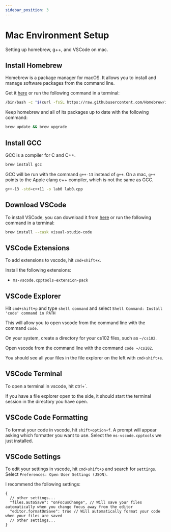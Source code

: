 ```yaml
---
sidebar_position: 3
---
```


# Mac Environment Setup

Setting up homebrew, g++, and VSCode on mac.

## Install Homebrew

Homebrew is a package manager for macOS. It allows you to install and manage software packages from the command line.

Get it [here](https://brew.sh/) or run the following command in a terminal:

```bash
/bin/bash -c "$(curl -fsSL https://raw.githubusercontent.com/Homebrew/install/HEAD/install.sh)"
```

Keep homebrew and all of its packages up to date with the following command:

```bash
brew update && brew upgrade
```

## Install GCC

GCC is a compiler for C and C++.

```bash
brew install gcc
```

GCC will be run with the command `g++-13` instead of `g++`. On a mac, `g++` points to the Apple clang c++ compiler, which is not the same as GCC.

```bash
g++-13 -std=c++11 -o lab0 lab0.cpp
```

## Download VSCode

To install VSCode, you can download it from [here](https://code.visualstudio.com/download) or run the following command in a terminal:

```bash
brew install --cask visual-studio-code
```

## VSCode Extensions

To add extensions to vscode, hit `cmd+shift+x`.

Install the following extensions:

- `ms-vscode.cpptools-extension-pack`

## VSCode Explorer

Hit `cmd+shift+p` and type `shell command` and select `Shell Command: Install 'code' command in PATH`

This will allow you to open vscode from the command line with the command `code`.

On your system, create a directory for your cs102 files, such as `~/cs102`.

Open vscode from the command line with the command `code ~/cs102`.

You should see all your files in the file explorer on the left with `cmd+shift+e`.

## VSCode Terminal

To open a terminal in vscode, hit ctrl+\`.

If you have a file explorer open to the side, it should start the terminal session in the directory you have open.

## VSCode Code Formatting

To format your code in vscode, hit `shift+option+f`. A prompt will appear asking which formatter you want to use. Select the `ms-vscode.cpptools` we just installed.

## VSCode Settings

To edit your settings in vscode, hit `cmd+shift+p` and search for `settings`. Select `Preferences: Open User Settings (JSON)`.

I recommend the following settings:

```jsonc
{
  // other settings...
  "files.autoSave": "onFocusChange", // Will save your files automatically when you change focus away from the editor
  "editor.formatOnSave": true // Will automatically format your code when your files are saved
  // other settings...
}
```
